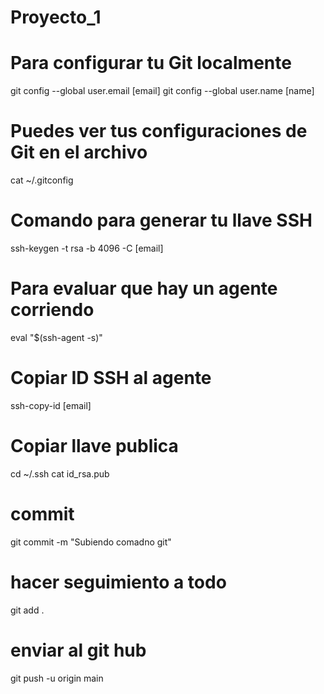 # Proyecto_1


# Para configurar tu Git localmente

git config --global user.email [email]
git config --global user.name [name]


# Puedes ver tus configuraciones de Git en el archivo

cat ~/.gitconfig

# Comando para generar tu llave SSH

ssh-keygen -t rsa -b 4096 -C [email] 

# Para evaluar que hay un agente corriendo

eval "$(ssh-agent -s)"

# Copiar ID SSH al agente

ssh-copy-id [email]

# Copiar llave publica

cd ~/.ssh 
cat id_rsa.pub

# commit
git commit -m "Subiendo comadno git"

# hacer seguimiento a todo

git add .

# enviar al git hub

git push -u origin main

